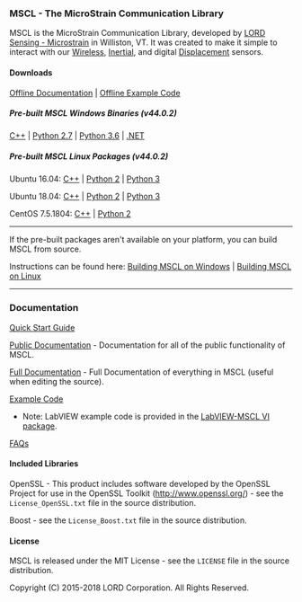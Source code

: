 ### MSCL - The MicroStrain Communication Library

MSCL is the MicroStrain Communication Library, developed by [LORD Sensing - Microstrain](http://microstrain.com) in Williston, VT. It was created to make it simple to interact with our [Wireless](http://www.microstrain.com/wireless), [Inertial](http://www.microstrain.com/inertial), and digital [Displacement](https://www.microstrain.com/displacement/nodes) sensors.

#### Downloads

[Offline Documentation](https://github.com/LORD-MicroStrain/MSCL/releases/download/v44.0.2/mscl_44.0.2_Documentation.zip) | 
[Offline Example Code](https://github.com/LORD-MicroStrain/MSCL/releases/download/v44.0.2/mscl_44.0.2_Examples.zip)

##### Pre-built MSCL Windows Binaries (v44.0.2)
[C++](https://github.com/LORD-MicroStrain/MSCL/releases/download/v44.0.2/mscl_44.0.2_Windows_C++.zip) | 
[Python 2.7](https://github.com/LORD-MicroStrain/MSCL/releases/download/v44.0.2/mscl_44.0.2_Windows_Python2.7.zip) |
[Python 3.6](https://github.com/LORD-MicroStrain/MSCL/releases/download/v44.0.2/mscl_44.0.2_Windows_Python3.6.zip) |
[.NET](https://github.com/LORD-MicroStrain/MSCL/releases/download/v44.0.2/mscl_44.0.2_Windows_DotNet.zip)

##### Pre-built MSCL Linux Packages (v44.0.2)
Ubuntu 16.04: 
[C++](https://github.com/LORD-MicroStrain/MSCL/releases/download/v44.0.2/c++-mscl_44.0.2_amd64_ubuntu16.04.deb) |
[Python 2](https://github.com/LORD-MicroStrain/MSCL/releases/download/v44.0.2/python2-mscl_44.0.2_amd64_ubuntu16.04.deb) |
[Python 3](https://github.com/LORD-MicroStrain/MSCL/releases/download/v44.0.2/python3-mscl_44.0.2_amd64_ubuntu16.04.deb)

Ubuntu 18.04: 
[C++](https://github.com/LORD-MicroStrain/MSCL/releases/download/v44.0.2/c++-mscl_44.0.2_amd64_ubuntu18.04.deb) |
[Python 2](https://github.com/LORD-MicroStrain/MSCL/releases/download/v44.0.2/python2-mscl_44.0.2_amd64_ubuntu18.04.deb) |
[Python 3](https://github.com/LORD-MicroStrain/MSCL/releases/download/v44.0.2/python3-mscl_44.0.2_amd64_ubuntu18.04.deb)

CentOS 7.5.1804: 
[C++](https://github.com/LORD-MicroStrain/MSCL/releases/download/v44.0.2/c++-mscl-44.0.2-0.x86_64_centos7.5.1804.rpm) |
[Python 2](https://github.com/LORD-MicroStrain/MSCL/releases/download/v44.0.2/python2-mscl-44.0.2-0.x86_64_centos7.5.1804.rpm)

---

If the pre-built packages aren't available on your platform, you can build MSCL from source.

Instructions can be found here:
[Building MSCL on Windows](https://github.com/LORD-MicroStrain/MSCL/blob/master/BuildScripts/buildReadme_Windows.md) | 
[Building MSCL on Linux](https://github.com/LORD-MicroStrain/MSCL/blob/master/BuildScripts/buildReadme_Linux.md)

---

### Documentation

[Quick Start Guide](http://lord-microstrain.github.io/MSCL/Documentation/Getting%20Started/index.html)

[Public Documentation](http://lord-microstrain.github.io/MSCL/Documentation/MSCL%20API%20Documentation/index.html) - Documentation for all of the public functionality of MSCL.

[Full Documentation](http://lord-microstrain.github.io/MSCL/Documentation/MSCL%20Documentation/index.html) - Full Documentation of everything in MSCL (useful when editing the source).

[Example Code](https://github.com/LORD-MicroStrain/MSCL/tree/master/MSCL_Examples)
  * Note: LabVIEW example code is provided in the [LabVIEW-MSCL VI package](https://github.com/LORD-MicroStrain/LabVIEW-MSCL).
  
[FAQs](https://github.com/LORD-MicroStrain/MSCL/blob/master/FAQs.md)

#### Included Libraries

OpenSSL - This product includes software developed by the OpenSSL Project for use in the OpenSSL Toolkit (http://www.openssl.org/) - see the `License_OpenSSL.txt` file in the source distribution.

Boost - see the `License_Boost.txt` file in the source distribution.

#### License
MSCL is released under the MIT License - see the `LICENSE` file in the source distribution.

Copyright (C) 2015-2018 LORD Corporation. All Rights Reserved.
